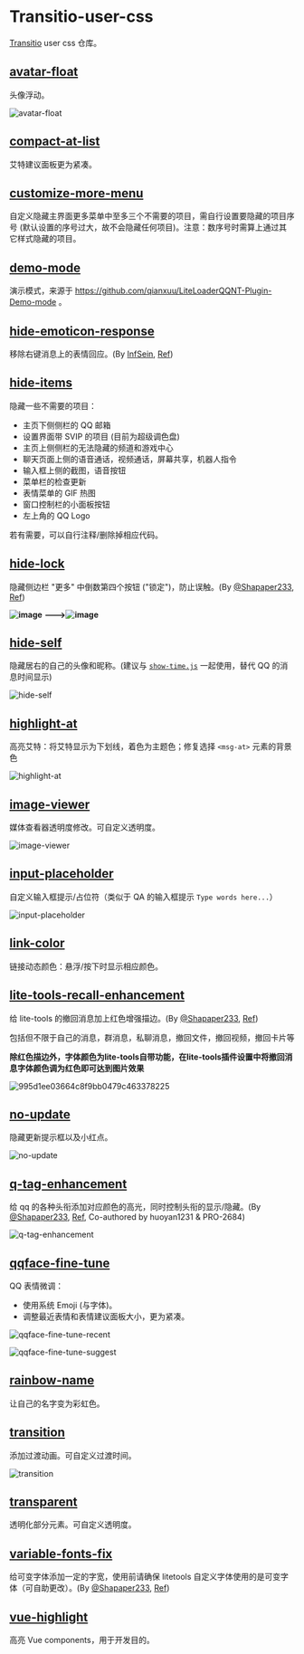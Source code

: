 # Transitio-user-css

[Transitio](https://github.com/PRO-2684/transitio) user css 仓库。

## [avatar-float](./avatar-float.css)

头像浮动。

![avatar-float](./images/avatar-float.jpg)

## [compact-at-list](./compact-at-list.css)

艾特建议面板更为紧凑。

## [customize-more-menu](./customize-more-menu.css)

自定义隐藏主界面更多菜单中至多三个不需要的项目，需自行设置要隐藏的项目序号 (默认设置的序号过大，故不会隐藏任何项目)。注意：数序号时需算上通过其它样式隐藏的项目。

## [demo-mode](./demo-mode.css)

演示模式，来源于 https://github.com/qianxuu/LiteLoaderQQNT-Plugin-Demo-mode 。

## [hide-emoticon-response](./hide-emoticon-response.css)

移除右键消息上的表情回应。(By [InfSein](https://github.com/InfSein), [Ref](https://github.com/PRO-2684/transitio/issues/4#issuecomment-2207904703))

## [hide-items](./hide-items.css)

隐藏一些不需要的项目：

- 主页下侧侧栏的 QQ 邮箱
- 设置界面带 SVIP 的项目 (目前为超级调色盘)
- 主页上侧侧栏的无法隐藏的频道和游戏中心
- 聊天页面上侧的语音通话，视频通话，屏幕共享，机器人指令
- 输入框上侧的截图，语音按钮
- 菜单栏的检查更新
- 表情菜单的 GIF 热图
- 窗口控制栏的小面板按钮
- 左上角的 QQ Logo

若有需要，可以自行注释/删除掉相应代码。

## [hide-lock](./hide-lock.css)

隐藏侧边栏 "更多" 中倒数第四个按钮 ("锁定")，防止误触。(By [@Shapaper233](https://github.com/Shapaper233), [Ref](https://github.com/PRO-2684/transitio/issues/4#issuecomment-2119115010))

**![image](https://github.com/PRO-2684/Transitio-user-css/assets/157946924/67a35135-69ce-461b-9b41-348a1cbd3b4e)**
**--->![image](https://github.com/PRO-2684/Transitio-user-css/assets/157946924/d00a405c-b556-4c37-a9e1-1f1aede8f7d7)**

## [hide-self](./hide-self.css)

隐藏居右的自己的头像和昵称。(建议与 [`show-time.js`](https://github.com/PRO-2684/Scriptio-user-scripts/#show-time) 一起使用，替代 QQ 的消息时间显示)

![hide-self](./images/hide-self.jpg)

## [highlight-at](./highlight-at.css)

高亮艾特：将艾特显示为下划线，着色为主题色；修复选择 `<msg-at>` 元素的背景色

![highlight-at](./images/highlight-at.jpg)

## [image-viewer](./image-viewer.css)

媒体查看器透明度修改。可自定义透明度。

![image-viewer](./images/image-viewer.jpg)

## [input-placeholder](./input-placeholder.css)

自定义输入框提示/占位符（类似于 QA 的输入框提示 `Type words here...`）

![input-placeholder](./images/input-placeholder.jpg)

## [link-color](./link-color.css)

链接动态颜色：悬浮/按下时显示相应颜色。

## [lite-tools-recall-enhancement](./lite-tools-recall-enhancement.css)

给 lite-tools 的撤回消息加上红色增强描边。(By [@Shapaper233](https://github.com/Shapaper233), [Ref](https://github.com/PRO-2684/transitio/issues/4#issuecomment-2119115010))

包括但不限于自己的消息，群消息，私聊消息，撤回文件，撤回视频，撤回卡片等

**除红色描边外，字体颜色为lite-tools自带功能，在lite-tools插件设置中将撤回消息字体颜色调为红色即可达到图片效果**

![995d1ee03664c8f9bb0479c463378225](https://github.com/PRO-2684/Transitio-user-css/assets/157946924/22149ce4-261d-4b3a-ad78-b93709c320b2)

## [no-update](./no-update.css)

隐藏更新提示框以及小红点。

![no-update](./images/no-update.jpg)

## [q-tag-enhancement](./q-tag-enhancement.css)

给 qq 的各种头衔添加对应颜色的高光，同时控制头衔的显示/隐藏。(By [@Shapaper233](https://github.com/Shapaper233), [Ref](https://github.com/PRO-2684/transitio/issues/4#issuecomment-2212343133), Co-authored by huoyan1231 & PRO-2684)

![q-tag-enhancement](./images/q-tag-enhancement.png)

## [qqface-fine-tune](./qqface-fine-tune.css)

QQ 表情微调：

- 使用系统 Emoji (与字体)。
- 调整最近表情和表情建议面板大小，更为紧凑。

![qqface-fine-tune-recent](./images/qqface-fine-tune-recent.jpg)

![qqface-fine-tune-suggest](./images/qqface-fine-tune-suggest.jpg)

## [rainbow-name](./rainbow-name.css)

让自己的名字变为彩虹色。

## [transition](./transition.css)

添加过渡动画。可自定义过渡时间。

![transition](./images/transition.gif)

## [transparent](./transparent.css)

透明化部分元素。可自定义透明度。

## [variable-fonts-fix](./variable-fonts-fix.css)

给可变字体添加一定的字宽，使用前请确保 litetools 自定义字体使用的是可变字体（可自助更改）。(By [@Shapaper233](https://github.com/Shapaper233), [Ref](https://github.com/PRO-2684/transitio/issues/4#issuecomment-2212343133))

## [vue-highlight](./vue-highlight.css)

高亮 Vue components，用于开发目的。
